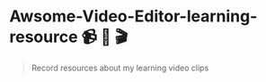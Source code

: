 # Awsome-Video-Editor-learning-resource :video_camera: :movie_camera: :clapper:

> Record resources about my learning video clips


